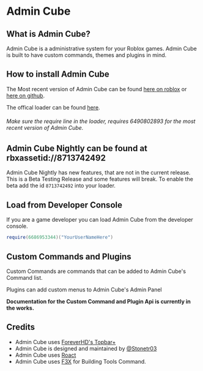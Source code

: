 # Admin Cube

## What is Admin Cube?

Admin Cube is a administrative system for your Roblox games. Admin Cube is built to have custom commands, themes and plugins in mind.

## How to install Admin Cube
The Most recent version of Admin Cube can be found [here on roblox](https://www.roblox.com/library/6490802893/Admin-Cube) or [here on github](https://github.com/Stonetr03/AdminCube/releases).

The offical loader can be found [here](https://github.com/Stonetr03/AdminCube/releases/download/v1.0.3/Loader.rbxm).
###### Make sure the require line in the loader, requires 6490802893 for the most recent version of Admin Cube.

## Admin Cube Nightly can be found at rbxassetid://8713742492
Admin Cube Nightly has new features, that are not in the current release.
This is a Beta Testing Release and some features will break.
To enable the beta add the id `8713742492` into your loader.

## Load from Developer Console
If you are a game developer you can load Admin Cube from the developer console.
```lua
require(6686953344)("YourUserNameHere")
```

## Custom Commands and Plugins
Custom Commands are commands that can be added to Admin Cube's Command list.

Plugins can add custom menus to Admin Cube's Admin Panel

**Documentation for the Custom Command and Plugin Api is currently in the works.**

## Credits
- Admin Cube uses [ForeverHD's Topbar+](https://github.com/1ForeverHD/TopbarPlus)
- Admin Cube is designed and maintained by [@Stonetr03](https://github.com/Stonetr03)
- Admin Cube uses [Roact](https://github.com/Roblox/roact/)
- Admin Cube uses [F3X](https://www.roblox.com/library/142785488/Building-Tools-by-F3X) for Building Tools Command.
